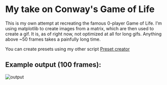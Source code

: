 # My take on Conway's Game of Life
This is my own attempt at recreating the famous 0-player Game of Life. I'm using matplotlib to create images from a matrix, which are then used to create a gif.
It is, as of right now, not optimized at all for long gifs. Anything above ~50 frames takes a painfully long time.

You can create presets using my other script [Preset creator](https://github.com/flexflower/Preset-Creator)

## Example output (100 frames):
![output](https://github.com/flexflower/Game-of-Life/blob/main/out/out12.gif "Full preset 'glidergun'")